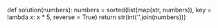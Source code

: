 def solution(numbers):
    numbers = sorted(list(map(str, numbers)), key = lambda x: x * 5, reverse = True)
    return str(int(''.join(numbers)))
